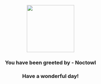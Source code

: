 <p align="center">
    <img src="https://raw.githubusercontent.com/PokeAPI/sprites/master/sprites/pokemon/164.png" width="150" height="150">
</p>
<h3 align="center">You have been greeted by - <b>Noctowl</b></h3>
<h3 align="center">Have a wonderful day!</h3>
